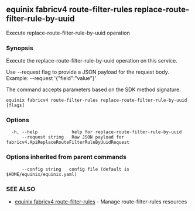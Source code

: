 ## equinix fabricv4 route-filter-rules replace-route-filter-rule-by-uuid

Execute replace-route-filter-rule-by-uuid operation

### Synopsis

Execute the replace-route-filter-rule-by-uuid operation on this service.

Use --request flag to provide a JSON payload for the request body.
Example: --request '{"field":"value"}'

The command accepts parameters based on the SDK method signature.

```
equinix fabricv4 route-filter-rules replace-route-filter-rule-by-uuid [flags]
```

### Options

```
  -h, --help             help for replace-route-filter-rule-by-uuid
      --request string   Raw JSON payload for fabricv4.ApiReplaceRouteFilterRuleByUuidRequest
```

### Options inherited from parent commands

```
      --config string   config file (default is $HOME/equinix/equinix.yaml)
```

### SEE ALSO

* [equinix fabricv4 route-filter-rules](equinix_fabricv4_route-filter-rules.md)	 - Manage route-filter-rules resources

